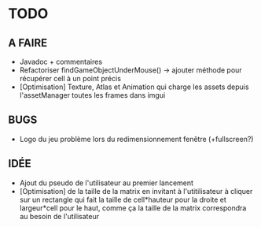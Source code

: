# TODO

## A FAIRE

- Javadoc + commentaires
- Refactoriser findGameObjectUnderMouse() -> ajouter méthode pour récupérer cell à un point précis
- [Optimisation] Texture, Atlas et Animation qui charge les assets depuis l'assetManager toutes les frames dans imgui
## BUGS

- Logo du jeu problème lors du redimensionnement fenêtre (+fullscreen?)

## IDÉE
- Ajout du pseudo de l'utilisateur au premier lancement
- [Optimisation] de la taille de la matrix en invitant à l'utitilisateur à cliquer sur un rectangle qui fait la taille de cell\*hauteur pour la droite et largeur\*cell pour le haut, comme ça la taille de la matrix correspondra au besoin de l'utilisateur
 